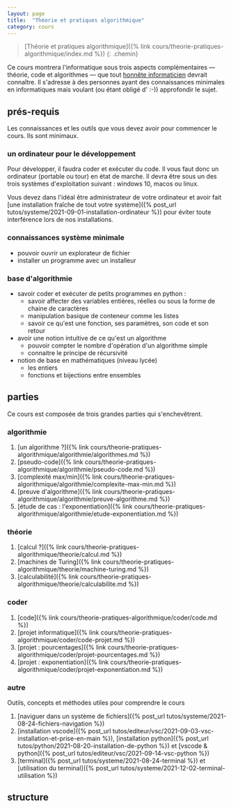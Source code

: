 ```yaml
---
layout: page
title:  "Théorie et pratiques algorithmique"
category: cours
---
```


> [Théorie et pratiques algorithmique]({% link cours/theorie-pratiques-algorithmique/index.md %})
{: .chemin}

Ce cours montrera l'informatique sous trois aspects complémentaires — théorie, code et algorithmes — que tout [honnête informaticien](https://fr.wikipedia.org/wiki/Honn%C3%AAte_homme) devrait connaître. Il s'adresse à des personnes ayant des connaissances minimales en informatiques mais voulant (ou étant obligé d' :-)) approfondir le sujet.

## prés-requis

Les connaissances et les outils que vous devez avoir pour commencer le cours. Ils sont minimaux.

### un ordinateur pour le développement

Pour développer, il faudra coder et exécuter du code. Il vous faut donc un ordinateur (portable ou tour) en état de marche. Il devra être sous un des trois systèmes d'exploitation suivant : windows 10, macos ou linux.

Vous devez dans l'idéal être administrateur de votre ordinateur et avoir fait [une installation fraîche de tout votre système]({% post_url tutos/systeme/2021-09-01-installation-ordinateur %}) pour éviter toute interférence lors de nos installations.

### connaissances système minimale

* pouvoir ouvrir un explorateur de fichier
* installer un programme avec un installeur

### base d'algorithmie

* savoir coder et exécuter de petits programmes en python :
  * savoir affecter des variables entières, réelles ou sous la forme de chaine de caractères
  * manipulation basique de conteneur comme les listes
  * savoir ce qu'est une fonction, ses paramètres, son code et son retour
* avoir une notion intuitive de ce qu'est un algorithme
  * pouvoir compter le nombre d'opération d'un algorithme simple
  * connaitre le principe de récursivité
* notion de base en mathématiques (niveau lycée)
  * les entiers
  * fonctions et bijections entre ensembles

## parties

Ce cours est composée de trois grandes parties qui s'enchevêtrent.

### algorithmie

1. [un algorithme ?]({% link cours/theorie-pratiques-algorithmique/algorithmie/algorithmes.md %})
2. [pseudo-code]({% link cours/theorie-pratiques-algorithmique/algorithmie/pseudo-code.md %})
3. [complexité max/min]({% link cours/theorie-pratiques-algorithmique/algorithmie/complexite-max-min.md %})
4. [preuve d'algorithme]({% link cours/theorie-pratiques-algorithmique/algorithmie/preuve-algorithme.md %})
5. [étude de cas : l'exponentiation]({% link cours/theorie-pratiques-algorithmique/algorithmie/etude-exponentiation.md %})

### théorie

1. [calcul ?]({% link cours/theorie-pratiques-algorithmique/theorie/calcul.md %})
2. [machines de Turing]({% link cours/theorie-pratiques-algorithmique/theorie/machine-turing.md %})
3. [calculabilité]({% link cours/theorie-pratiques-algorithmique/theorie/calculabilite.md %})

### coder

1. [code]({% link cours/theorie-pratiques-algorithmique/coder/code.md %})
2. [projet informatique]({% link cours/theorie-pratiques-algorithmique/coder/code-projet.md %})
3. [projet : pourcentages]({% link cours/theorie-pratiques-algorithmique/coder/projet-pourcentages.md %})
4. [projet : exponentiation]({% link cours/theorie-pratiques-algorithmique/coder/projet-exponentiation.md %})

### autre

Outils, concepts et méthodes utiles pour comprendre le cours

1. [naviguer dans un système de fichiers]({% post_url tutos/systeme/2021-08-24-fichiers-navigation %})
2. [installation vscode]({% post_url tutos/editeur/vsc/2021-09-03-vsc-installation-et-prise-en-main %}), [installation python]({% post_url tutos/python/2021-08-20-installation-de-python %}) et [vscode & python]({% post_url tutos/editeur/vsc/2021-09-14-vsc-python %})
3. [terminal]({% post_url tutos/systeme/2021-08-24-terminal %}) et [utilisation du terminal]({% post_url tutos/systeme/2021-12-02-terminal-utilisation %})

## structure

<div id="graph">
  <style>

  .links line {
    stroke: #999;
    stroke-opacity: 0.6;
    stroke-width: 1px;
    marker-end: url(#end-arrow);
  }

  .nodes circle {
    stroke: #fff;
    stroke-width: 1.5px;
  }

  text {
    font-family: sans-serif;
  }

  </style>
  <svg id="dessin" style="width:100%;"></svg>
</div>

<script src="https://d3js.org/d3.v7.min.js"></script>

<script>
var svg = d3.select('#dessin');

var width = svg.node().getBoundingClientRect().width,
    height = width

svg.style("height", height)
</script>

<script> 
  // data
var graph = {
  nodes: [],
  links: []
}

var groups = {
  theorie: 1,
  algorithmie: 2,
  code: 3,
  autre: 4,
}

graph.nodes.push({
  id: 'Algorithmie',
  link: "{% link cours/theorie-pratiques-algorithmique/algorithmie/index.md %}",
  group: groups.algorithmie,
  root: true,
  fx: 0.1 * width,
  fy: 0.1 * height,
})

graph.nodes.push({
  id: 'Coder',
  link: "{% link cours/theorie-pratiques-algorithmique/coder/index.md %}",
  group: groups.code,
  root: true,
  fx: 0.5 * width,
  fy: 0.1 * height,
})

graph.nodes.push({
  id: 'Théorie',
  link: "{% link cours/theorie-pratiques-algorithmique/theorie/index.md %}",
  group: groups.theorie,
  root: true,
  fx: 0.9 * width,
  fy: 0.1 * height,
})

graph.nodes.push({
  id: 'algorithme ?',
  link: "{% link cours/theorie-pratiques-algorithmique/algorithmie/algorithmes.md %}",
  group: groups.algorithmie
})
graph.links.push({
  source: 'Algorithmie',
  target: 'algorithme ?'
})

graph.nodes.push({
  id: 'pseudo-code',
  link: "{% link cours/theorie-pratiques-algorithmique/algorithmie/pseudo-code.md %}",
  group: groups.algorithmie
})
graph.links.push({
  source: 'algorithme ?',
  target: 'pseudo-code'
})

graph.nodes.push({
  id: 'code',
  link: "{% link cours/theorie-pratiques-algorithmique/coder/code.md %}",
  group: groups.code
})
graph.links.push({
  source: 'Coder',
  target: 'code'
})

graph.links.push({
  source: 'pseudo-code',
  target: 'code'
})

graph.nodes.push({
  id: 'calcul ?',
  link: "{% link cours/theorie-pratiques-algorithmique/theorie/calcul.md %}",
  group: groups.theorie
})
graph.links.push({
  source: 'Théorie',
  target: 'calcul ?'
})
graph.links.push({
  source: 'pseudo-code',
  target: 'calcul ?'
})

graph.nodes.push({
  id: 'machine de Turing',
  link: "{% link cours/theorie-pratiques-algorithmique/theorie/machine-turing.md %}",
  group: groups.theorie
})
graph.links.push({
  source: 'calcul ?',
  target: 'machine de Turing'
})

graph.nodes.push({
  id: 'projet informatique',
  link: "{% link cours/theorie-pratiques-algorithmique/coder/code-projet.md %}",
  group: groups.code
})
graph.links.push({
  source: 'code',
  target: 'projet informatique'
})

graph.nodes.push({
  id: 'naviguer dans un système de fichiers',
  link: "{% post_url tutos/systeme/2021-08-24-fichiers-navigation %}",
  group: groups.autre
})
graph.nodes.push({
  id: 'vscode & python',
  link: "{% post_url tutos/editeur/vsc/2021-09-14-vsc-python %}",
  group: groups.autre
})
graph.links.push({
  source: 'vscode & python',
  target: 'projet informatique'
})
graph.links.push({
  source: 'naviguer dans un système de fichiers',
  target: 'projet informatique'
})

graph.nodes.push({
  id: 'installation vscode',
  link: "{% post_url tutos/editeur/vsc/2021-09-03-vsc-installation-et-prise-en-main %}",
  group: groups.autre
})
graph.nodes.push({
  id: 'installation python',
  link: "{% post_url tutos/python/2021-08-20-installation-de-python %}",
  group: groups.autre
})
graph.links.push({
  source: 'installation vscode',
  target: 'vscode & python'
})
graph.links.push({
  source: 'installation python',
  target: 'vscode & python'
})

graph.nodes.push({
  id: 'terminal',
  link: "{% post_url tutos/systeme/2021-08-24-terminal %}",
  group: groups.autre
})
graph.nodes.push({
  id: 'utilisation du terminal',
  link: "{% post_url tutos/systeme/2021-12-02-terminal-utilisation %}",
  group: groups.autre
})
graph.links.push({
  source: 'naviguer dans un système de fichiers',
  target: 'terminal'
})
graph.links.push({
  source: 'terminal',
  target: 'utilisation du terminal'
})

graph.nodes.push({
  id: 'projet : pourcentages',
  link: "{% link cours/theorie-pratiques-algorithmique/coder/projet-pourcentages.md %}",
  group: groups.code
})
graph.links.push({
  source: 'projet informatique',
  target: 'projet : pourcentages'
})
graph.links.push({
  source: 'utilisation du terminal',
  target: 'projet : pourcentages'
})

graph.nodes.push({
  id: 'complexité max/min',
  link: "{% link cours/theorie-pratiques-algorithmique/algorithmie/complexite-max-min.md %}",
  group: groups.algorithmie
})
graph.links.push({
  source: 'pseudo-code',
  target: 'complexité max/min'
})

graph.nodes.push({
  id: "preuve d'algorigthme",
  link: "{% link cours/theorie-pratiques-algorithmique/algorithmie/preuve-algorithme.md %}",
  group: groups.algorithmie
})
graph.links.push({
  source: 'pseudo-code',
  target: "preuve d'algorigthme"
})

graph.nodes.push({
  id: "étude : l'exponentiation",
  link: "{% link cours/theorie-pratiques-algorithmique/algorithmie/etude-exponentiation.md %}",
  group: groups.algorithmie
})
graph.links.push({
  source: "preuve d'algorigthme",
  target: "étude : l'exponentiation"
})

graph.links.push({
  source: 'complexité max/min',
  target: "étude : l'exponentiation"
})

graph.nodes.push({
  id: "projet : exponentiation",
  link: "{% link cours/theorie-pratiques-algorithmique/coder/projet-exponentiation.md %}",
  group: groups.cod
})

</script>
<script>
var color = d3.scaleOrdinal(d3.schemeCategory10);

svg.append("rect")
    .attr("width", "100%")
    .attr("height", "100%")
    .attr("fill", "#EEE6FA");

// define arrow markers for graph links
svg.append("svg:defs").append("svg:marker")
  .attr("id", "end-arrow")
  .attr("viewBox", "0 -5 20 10")
  .attr("refX", 25)
  .attr("markerWidth", 20)
  .attr("markerHeight", 20)
  .attr("orient", "auto")
  .append("svg:path")
  .attr("d", "M0,-5L20,0L0,5")
  .attr("fill", "#000");

var simulation = d3.forceSimulation()
    .force("link", d3.forceLink().id(d => { return d.id; }))
    .force("charge", d3.forceManyBody().strength(-100))
    .force("center", d3.forceCenter(width / 2, height / 2));

var link = svg.append("g")
      .attr("class", "links")
    .selectAll("line")
    .data(graph.links)
    .enter().append("line");

  var node = svg.append("g")
      .attr("class", "nodes")
    .selectAll("g")
    .data(graph.nodes)
    .enter().append("g")
    .attr("fx", d => {return d.fx})
    .attr("fy", d => {return d.fy})

  node.append("a")
    .attr("xlink:href", d => { return d.link})
    .append("circle")
    .attr("r", 5)
    .attr("fill", function(d) { return color(d.group); })

  node.append("a")
    .attr("xlink:href", d => { return d.link})
    .append("text")
      .text(function(d) {
        return d.id;
      })
      .attr('x', 6)
      .attr('y', 3)
      .style('fill', d => { if (d.root) {return color(d.group)} else { return 'black'}})

  // Create a drag handler and append it to the node object instead
  var drag_handler = d3.drag()
      .on("start", dragstarted)
      .on("drag", dragged)
      .on("end", dragended)

  drag_handler(node);
  
  node.on("click", clicked);

  simulation
      .nodes(graph.nodes)
      .on("tick", ticked);

  simulation.force("link")
      .links(graph.links);

  function ticked() {
    link
        .attr("x1", function(d) { return d.source.x; })
        .attr("y1", function(d) { return d.source.y; })
        .attr("x2", function(d) { return d.target.x; })
        .attr("y2", function(d) { return d.target.y; });

    radius = 15;
    node
        .attr("transform", (d) => {
          d.x = Math.max(radius, Math.min(width - radius, d.x))
          d.y = Math.max(radius, Math.min(height - radius, d.y))
          return "translate(" + d.x + "," + d.y + ")";
        })
  }

  function dragstarted(event, d) {
    if (!event.active) simulation.alphaTarget(0.3).restart();
    d.fx = d.x;
    d.fy = d.y;
  }

  function dragged(event, d) {
    d.fx = event.x;
    d.fy = event.y;
  }

  function dragended(event, d) {
    // if (!event.active) simulation.alphaTarget(0);
    d.fx = Math.max(0, d.fx);
    d.fx = Math.min(width, d.fx);

    d.fy = Math.max(0, d.fy);
    d.fy = Math.min(height, d.fy);
  }
  function clicked(event, d) {
    console.log(d)
  }

</script>
